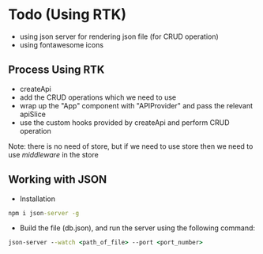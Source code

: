 # Todo (Using RTK)

- using json server for rendering json file (for CRUD operation)
- using fontawesome icons

## Process Using RTK

- createApi
- add the CRUD operations which we need to use
- wrap up the "App" component with "APIProvider" and pass the relevant apiSlice
- use the custom hooks provided by createApi and perform CRUD operation

Note: there is no need of store, but if we need to use store then we need to use *middleware* in the store

## Working with JSON

- Installation

```cmd
npm i json-server -g
```

- Build the file (db.json), and run the server using the following command:

```cmd
json-server --watch <path_of_file> --port <port_number>
```
